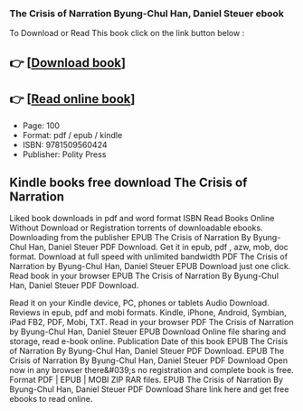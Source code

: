 ### The Crisis of Narration Byung-Chul Han, Daniel Steuer ebook

To Download or Read This book click on the link button below :

## 👉  [**[Download book](http://ebooksharez.info/download.php?group=book&from=github.com&id=706557&lnk=1064 "Download book")**]

## 👉  [**[Read online book](http://ebooksharez.info/download.php?group=book&from=github.com&id=706557&lnk=1064 "Read online book")**]


* Page: 100
* Format: pdf / epub / kindle
* ISBN: 9781509560424
* Publisher: Polity Press



## Kindle books free download The Crisis of Narration


Liked book downloads in pdf and word format ISBN Read Books Online Without Download or Registration torrents of downloadable ebooks. Downloading from the publisher EPUB The Crisis of Narration By Byung-Chul Han, Daniel Steuer PDF Download. Get it in epub, pdf , azw, mob, doc format. Download at full speed with unlimited bandwidth PDF The Crisis of Narration by Byung-Chul Han, Daniel Steuer EPUB Download just one click. Read book in your browser EPUB The Crisis of Narration By Byung-Chul Han, Daniel Steuer PDF Download.

Read it on your Kindle device, PC, phones or tablets Audio Download. Reviews in epub, pdf and mobi formats. Kindle, iPhone, Android, Symbian, iPad FB2, PDF, Mobi, TXT. Read in your browser PDF The Crisis of Narration by Byung-Chul Han, Daniel Steuer EPUB Download Online file sharing and storage, read e-book online. Publication Date of this book EPUB The Crisis of Narration By Byung-Chul Han, Daniel Steuer PDF Download. EPUB The Crisis of Narration By Byung-Chul Han, Daniel Steuer PDF Download Open now in any browser there&amp;#039;s no registration and complete book is free. Format PDF | EPUB | MOBI ZIP RAR files. EPUB The Crisis of Narration By Byung-Chul Han, Daniel Steuer PDF Download Share link here and get free ebooks to read online.





